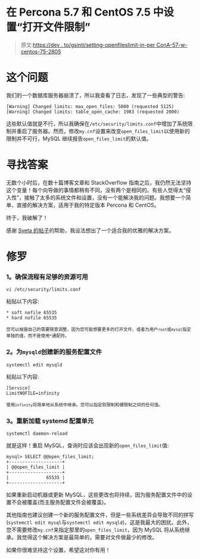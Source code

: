 # 在 Percona 5.7 和 CentOS 7.5 中设置“打开文件限制”

> 原文:[https://dev . to/gsinti/setting-openfileslimit-in-per ConA-57-w-centos-75-2805](https://dev.to/gsinti/setting-openfileslimit-in-percona-57-w-centos-75-2805)

# 这个问题

我们的一个数据库服务器崩溃了，所以我查看了日志，发现了一些典型的警告:

```
[Warning] Changed limits: max_open_files: 5000 (requested 5125)
[Warning] Changed limits: table_open_cache: 1983 (requested 2000) 
```

这些默认值就是不行，所以我确保在`/etc/security/limits.conf`中增加了系统限制并重启了服务器。然而，修改`my.cnf`设置来改变`open_files_limit`以使用新的限制并不可行，MySQL 继续报告`open_files_limit`的默认值。

# 寻找答案

无数个小时后，在数十篇博客文章和 StackOverflow 指南之后，我仍然无法坚持这个变量！每个向导做的事情都稍有不同，没有两个是相同的。有些人觉得太“侵入性”，接触了太多的系统文件和设置，没有一个能解决我的问题。我想要一个简单、直接的解决方案，适用于我的特定版本 Percona 和 CentOS。

终于，我破解了！

感谢 [Sveta 的帖子](https://www.percona.com/blog/2017/10/12/open_files_limit-mystery/)的帮助，我设法想出了一个适合我的优雅的解决方案。

# 修罗

### 1。确保流程有足够的资源可用

```
vi /etc/security/limits.conf 
```

粘贴以下内容:

```
* soft nofile 65535
* hard nofile 65535 
```

<sub>您可以根据自己的需要随意调整，因为您可能想要更多的打开文件，或者为用户`root`或`mysql`指定单独的值，而不是使用`*`通配符。</sub>

### 2。为`mysqld`创建新的服务配置文件

```
systemctl edit mysqld 
```

粘贴以下内容:

```
[Service]
LimitNOFILE=infinity 
```

<sub>使用`infinity`将简单地从系统中继承。您可以指定软限制和硬限制之间的任何值。</sub>

### 3。重新加载 systemd 配置单元

```
systemctl daemon-reload 
```

就是这样！重启 MySQL，查询时应该会出现新的`open_files_limit`值:

```
mysql> SELECT @@open_files_limit;
+--------------------+
| @@open_files_limit |
+--------------------+
|              65535 |
+--------------------+ 
```

如果重新启动机器或更新 MySQL，这些更改也将持续，因为服务配置文件中的设置不会被覆盖(而主服务配置文件会被覆盖)。

其他指南也建议创建一个新的服务配置文件，但是一些系统差异会导致不同的拼写(`systemctl edit mysql`与`systemctl edit mysqld`)，这是我最大的困扰。此外，您不需要修改`my.cnf`来指定那里的`open_files_limit`，因为 MySQL 将从系统继承。我觉得这个解决方案是最简单的，需要对文件做最少的修改。

如果你很难坚持这个设置，希望这对你有用！